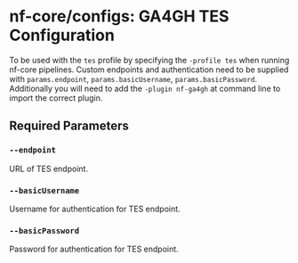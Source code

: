 # nf-core/configs: GA4GH TES Configuration

To be used with the `tes` profile by specifying the `-profile tes` when running nf-core pipelines.
Custom endpoints and authentication need to be supplied with `params.endpoint`, `params.basicUsername`, `params.basicPassword`.
Additionally you will need to add the `-plugin nf-ga4gh` at command line to import the correct plugin.

## Required Parameters

### `--endpoint`

URL of TES endpoint.

### `--basicUsername`

Username for authentication for TES endpoint.

### `--basicPassword`

Password for authentication for TES endpoint.
